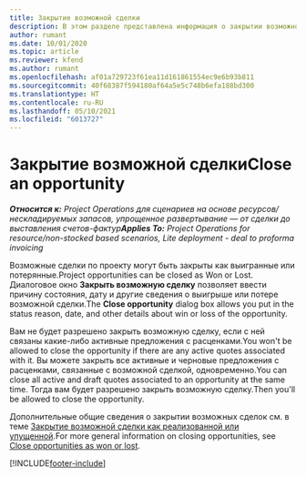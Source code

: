 ```yaml
---
title: Закрытие возможной сделки
description: В этом разделе представлена информация о закрытии возможной сделки по проекту.
author: rumant
ms.date: 10/01/2020
ms.topic: article
ms.reviewer: kfend
ms.author: rumant
ms.openlocfilehash: af01a729723f61ea11d161861554ec9e6b93b811
ms.sourcegitcommit: 40f68387f594180af64a5e5c748b6efa188bd300
ms.translationtype: HT
ms.contentlocale: ru-RU
ms.lasthandoff: 05/10/2021
ms.locfileid: "6013727"
---
```

# <a name="close-an-opportunity"></a><span data-ttu-id="3ece6-103">Закрытие возможной сделки</span><span class="sxs-lookup"><span data-stu-id="3ece6-103">Close an opportunity</span></span>

<span data-ttu-id="3ece6-104">_**Относится к:** Project Operations для сценариев на основе ресурсов/нескладируемых запасов, упрощенное развертывание — от сделки до выставления счетов-фактур_</span><span class="sxs-lookup"><span data-stu-id="3ece6-104">_**Applies To:** Project Operations for resource/non-stocked based scenarios, Lite deployment - deal to proforma invoicing_</span></span>

<span data-ttu-id="3ece6-105">Возможные сделки по проекту могут быть закрыты как выигранные или потерянные.</span><span class="sxs-lookup"><span data-stu-id="3ece6-105">Project opportunities can be closed as Won or Lost.</span></span> <span data-ttu-id="3ece6-106">Диалоговое окно **Закрыть возможную сделку** позволяет ввести причину состояния, дату и другие сведения о выигрыше или потере возможной сделки.</span><span class="sxs-lookup"><span data-stu-id="3ece6-106">The **Close opportunity** dialog box allows you put in the status reason, date, and other details about win or loss of the opportunity.</span></span>

<span data-ttu-id="3ece6-107">Вам не будет разрешено закрыть возможную сделку, если с ней связаны какие-либо активные предложения с расценками.</span><span class="sxs-lookup"><span data-stu-id="3ece6-107">You won't be allowed to close the opportunity if there are any active quotes associated with it.</span></span> <span data-ttu-id="3ece6-108">Вы можете закрыть все активные и черновые предложения с расценками, связанные с возможной сделкой, одновременно.</span><span class="sxs-lookup"><span data-stu-id="3ece6-108">You can close all active and draft quotes associated to an opportunity at the same time.</span></span> <span data-ttu-id="3ece6-109">Тогда вам будет разрешено закрыть возможную сделку.</span><span class="sxs-lookup"><span data-stu-id="3ece6-109">Then you'll be allowed to close the opportunity.</span></span>

<span data-ttu-id="3ece6-110">Дополнительные общие сведения о закрытии возможных сделок см. в теме [Закрытие возможной сделки как реализованной или упущенной](/dynamics365/sales-enterprise/close-opportunity-won-lost-sales).</span><span class="sxs-lookup"><span data-stu-id="3ece6-110">For more general information on closing opportunities, see [Close opportunities as won or lost](/dynamics365/sales-enterprise/close-opportunity-won-lost-sales).</span></span>


[!INCLUDE[footer-include](../includes/footer-banner.md)]